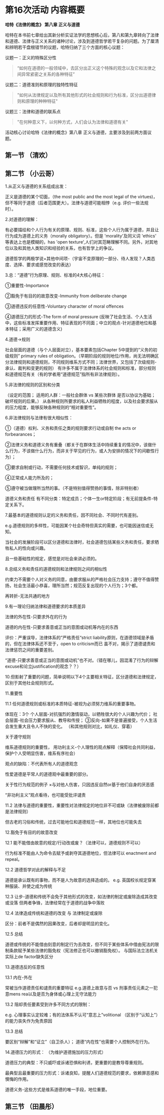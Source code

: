 # 第16次活动 内容概要

**哈特《法律的概念》 第八章 正义与道德**

哈特在本书前七章给出其新分析实证法学的思想核心后，第八和第九章转向了法律和道德、法律与正义关系的诸种讨论，涉及到道德哲学若干复杂的问题。为了厘清和辨明若干盘根错节的议题，哈特归纳了三个方面的核心议题：

议题一：正义的特殊区分性

> “如何在道德的一般领域中，去区分出正义这个特殊的观念以及它和法律之间异常紧密之关系的各种特征”

议题二：道德准则和原理的独特性特征

> "如何从法律规定以及所有其他形式的社会规则和行为标准，区分出道德律则和原理的种种特征"

议题三：法律和道德的联系点

> "在何种意义下，以何种方式，人们会认为法律和道德有关"

活动核心讨论哈特《法律的概念》第八章 正义与道德，主要涉及到前两方面议题。

## 第一节 （清欢）


## 第二节 （小云哥）

1.从正义与道德的关系组成出发：

正义是道德的某个切面，（the most public and the most legal of the virtues)，但不等同于道德（后者范围更大）。法律与道德可能相悖（e.g. 评价一些法规时）。

2.对道德的理解：

有必要描绘和个人行为有关的原理、规则、标准，这些个人行为属于道德，并且让行为成为道德上的义务（morally obligatory）。但是 'morality'及同义词 'ethics' 等表达上也是模糊的，has 'open texture',人们对其范畴理解不同。另外，对其地位以及和其他人类知识和经验的关系，也有哲学上的争议。

道德哲学的两极学说+其他中间项-（宇宙不变原理的一部分、待人发现？人类态度、选择、要求或感觉改变的表达）

3.总：“道德”行为原理、规则、标准的4大核心特征：

①重要性-Importance

②豁免于有目的的故意改变-Immunity from deliberate change

③道德违反的任意性-Voluntary character of moral offences

④道德压力的形式-The form of moral pressure
(反映了社会生活、个人生活中，这些标准发挥重要作用、特征表现的不同面；中立的观点-针对道德地位和基本特征；采用广义的道德含义)

4.道德→规则

社会层面的道德（与个人层面对立），基本要素包括Chapter 5中提到的“义务的初级规则” primary rules of obligation。（早期阶段的规则地位/作用，尚无法明确区分法律规则和道德规则，不同规则维系方式不同；法律世界，又包括了次级规则-承认、裁判和变更的规则）
有许多不属于法律体系的社会规则和标准，部分规则和道德规范有关（有的学者用“道德规范”指所有非法律规则）。

5.非法律的规则的区别和分类

（设定的范围；
适用的人群：一般社会群体 vs 某些次群体
是否以协议为基础；
破坏规则的后果。）
从各种规则所要求的私人利益牺牲的程度，以及社会要求服从的压力程度，能够反映各种规则的“相对重要性”。

6.非法律规则与法律有很大相似性：

①（道德）权利、义务和责任之类的规则要求行动或自制 the acts or forbearances；

②法律义务和道德义务有重叠（都关于在群体生活中持续重复的情况中，该做什么行为，不该做什么行为，而非关于罕见的行为，或人为安排的情况下的间歇性行为）；

③要求自制或行动，不需要任何技术或智识，单纯的规则；

④正常成人能力所及的；

⑤遵守被当做理所当然的事。（不是特别值得赞扬的事情，除非特别者）

道德义务和责任 有不同分类：特定成员；个体一生or特定阶段；有无前提条件-特定关系下。

7.最基本的道德规则认定的义务和责任，因不同社会、不同时代有差别。

e.g.道德规则的多样性，可能因某个社会奇特但真实的需要，也可能因迷信或无知。

当社会的发展阶段可以区分道德和法律时，社会道德包括某些义务和责任，要求牺牲私人的性向或兴趣。

且一些基础性的规定，感觉是对社会来讲必须的。

8.总结义务和责任的道德规则和法律规则之间的相似性

约束力不需要个人对义务的同意，由要求服从的严格社会压力支持；遵守不值得赞扬，社会生活最小恭喜，理所当然；规范反复出现的个人行为；3个都。

再转折-无法共通的地方

9.有一理论归纳法律和道德要求的本质差异

法律的外在性-只要求外在的行为

道德的内在性-只要求善意或正当的意图或动机等内在的东西

评价：严重误导，法律体系的”严格责任“strict liability原则，在道德领域是矛盾的，但在法律体系还不至于，open to criticism而已
虽不对，揭示了道德谴责和法律惩罚之间的重要差别。

“道德-只要求善意或正当的意图或动机”也不对。（错在哪儿，因混淆了行为的辩解excuse和论立justification的观念？？）

10.但影射了重要的问题，简单说明以下4个主要相关特征，区分道德和法律规定，区别于其他社会规则形式。

11.重要性

11.1 任何道德规则或标准的本质特征-被视为必须努力维系的重要事物。

体现在：3个
个人层面-对抗强烈的激情驱动，以牺牲很大的个人兴趣为代价；
社会层面-社会压力要求服从、教导和传授；
③反向-如果不是普遍接受，个人生活会发生重大且令人不快的变化。
（和其他规则对比，如礼仪、穿着）

关于遵守规则

维系道德规则的重要性，
用功利主义-个人理性的观点解释（保障社会共同利益，保护个人受明显伤害，维系有序社会）

观点的缺陷：不代表所有人的道德观念

性爱道德是平常人的道德观中最重要的部分。

关于性行为规范的例子 ×与对他人伤害，只因违反自然or基于他们自身的厌恶感

“非功利主义”观点看待，也可能受批评谴责

11.2 法律与道德的重要性，重要性对法律规定的地位非不可或缺（法律被废除前都是法律规则）

但古老的习俗和传统，过去可能地位和道德规范一样，其地位也可能失去

12.豁免于有目的的故意改变

12.1 能不能借由故意的规定/行动改或废？（法律可以，道德规则不可以）

行为标准不能由人为命令去赋予或剥夺其道德地位，但法律可以 enactment and repeal。

12.2 道德哲学对此的解释与不足

道德是承认既有的事物，而不是人为故意的选择造成的。
 e.g. 英国校长规定穿某种服装、并使之成为传统

12.3 让步-道德和传统不会免于其他形式的改变，如法律的制定或废除造成其改变或没落
但两者争锋，法律经常在于道德的战争中落败

12.4 法律造成传统和道德的改变 与 法律制定或废除

区分：前者不是偶然的因果改变，后者却是明显的变化。

12.5 总结

道德或传统的不能借由刻意的制定行为去改变，但不同于某些体系中借由宪法的限制条款赋予某些法律的豁免权（宪法修正也可以撤销豁免权）。
与国际法立法机关实际上de factor缺失区分

13.道德违反的任意性

13.1 内在-外在

常被当作道德责任和谴责的重要特征 e.g.道德上故意与否 vs 刑事责任元素之一犯意mens rea以及是否为身体或心理上无守法能力

13.2 阻却责任要素受到许多不同方式的限制：

e.g.
心理事实认定较难；有的法体系不认可“意志上”volitional （区别于“认知上”）的能力丧失作为免责原因

13.3 总结

要区别“辩解”和“证立”（自卫杀人）；
道德“内在性”也需要个人控制外在行为。

14.道德压力的形式：
（为维护道德施加的压力形式）

道德压力的典型：不只威吓或诉诸恐惧和利诱，更重要的是教导尊重规则。

最典型且最重要的压力形式：诉诸良知，提醒人们道德规范的要求，依赖罪恶感和懊悔的作用。

道德义务-这些方式是维系道德的唯一手段，地位重要。


## 第三节 （田晨彤）
